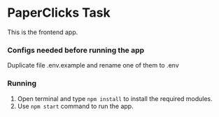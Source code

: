# PaperClicks Task

This is the frontend app.


### Configs needed before running the app

Duplicate file .env.example and rename one of them to .env


### Running

1. Open terminal and type `npm install` to install the required modules.
2. Use `npm start` command to run the app. 